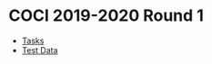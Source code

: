 # COCI 2019-2020 Round 1

* [Tasks](http://hsin.hr/coci/contest1_tasks.pdf)
* [Test Data](http://hsin.hr/coci/contest1_testdata.zip)
